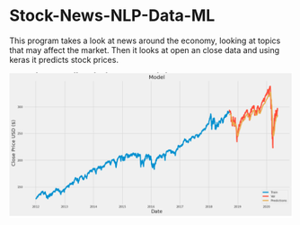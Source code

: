 # Stock-News-NLP-Data-ML

This program takes a look at news around the economy, looking at topics that may affect the market.
Then it looks at open an close data and using keras it predicts stock prices. 

![output.png](output.png)
